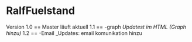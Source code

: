 # RalfFuelstand

Version
1.0 == Master läuft aktuell
1.1 == -graph _Updatest im HTML (Graph hinzu)_
1.2 == -Email _Updates: email komunikation hinzu
